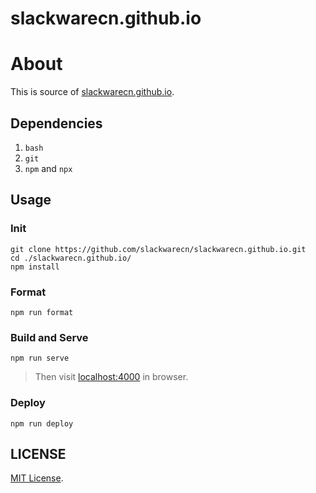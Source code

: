 # slackwarecn.github.io

# About

This is source of [slackwarecn.github.io][id_site].

[id_site]: http://slackwarecn.github.io "Visit It!"

## Dependencies

1. `bash`
2. `git`
3. `npm` and `npx`

## Usage

### Init

```shell
git clone https://github.com/slackwarecn/slackwarecn.github.io.git
cd ./slackwarecn.github.io/
npm install
```

### Format

```shell
npm run format
```

### Build and Serve

```shell
npm run serve
```

> Then visit [localhost:4000](http://localhost:4000) in browser.

### Deploy

```shell
npm run deploy
```

## LICENSE

[MIT License](LICENSE).

